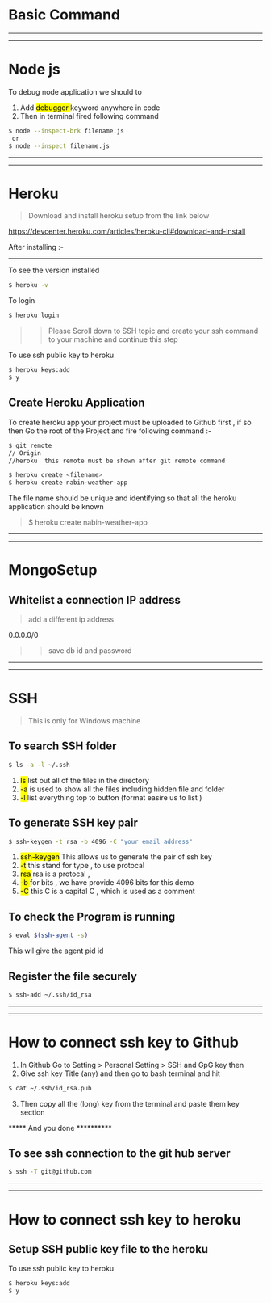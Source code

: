 # Basic Command


---
---



# Node js
To debug node application  we should to
1. Add <mark> debugger </mark> keyword anywhere in code
1. Then in terminal fired following command
 ```bash
 $ node --inspect-brk filename.js
  or
 $ node --inspect filename.js
 ```

---
---


# Heroku
>Download and install heroku setup from the link below

https://devcenter.heroku.com/articles/heroku-cli#download-and-install

After installing :-

---

To see the version installed
```bash
$ heroku -v   
```
To login
```bash
$ heroku login
```
>> Please Scroll down to  SSH topic and create your ssh command to your machine and continue this step

To use ssh public key to heroku 
```bash
$ heroku keys:add
$ y
```
## Create Heroku Application
To create heroku app your project must be uploaded to Github first , if so then Go the root of the Project and fire following
command :-
```bash
$ git remote
// Origin
//heroku  this remote must be shown after git remote command
```

```bash
$ heroku create <filename>
$ heroku create nabin-weather-app 
```
The file name should be unique and identifying so that all the heroku application should be known
> $ heroku create nabin-weather-app 


---
---
# MongoSetup
## Whitelist a connection IP address
>add a different ip address

0.0.0.0/0

>>save db id and password
---
---
 # SSH
> This is only for Windows machine
## To search SSH folder
```bash
$ ls -a -l ~/.ssh
```
1. <mark>ls </mark> list out all of the files in the directory
1. <mark>-a</mark> is used to show all the files including hidden file and folder
1. <mark> -l </mark> list everything top to button (format easire us to list )

## To generate SSH key pair
```bash
$ ssh-keygen -t rsa -b 4096 -C "your email address"
```
1. <mark>ssh-keygen</mark> This allows us to generate the pair of ssh key
1. <mark>-t</mark>  this stand for type , to use protocal
1. <mark>rsa</mark> rsa is a protocal ,
1. <mark>-b </mark> for bits , we have provide 4096 bits for this demo
1. <mark>-C</mark> this C is a capital C , which is used as a comment 

## To check the Program is running
```bash
$ eval $(ssh-agent -s)
```
This wil give the agent pid id

## Register the file securely
```bash
$ ssh-add ~/.ssh/id_rsa
```

---
---


# How to connect ssh key to Github
1. In Github Go to Setting > Personal Setting > SSH and GpG key then
1. Give ssh key Title (any) and then go to bash terminal and hit
```bash
$ cat ~/.ssh/id_rsa.pub
```
3. Then copy all the (long) key  from the terminal  and paste them  key section 

 *****   And you done   **********
## To see ssh connection to the git  hub server
```bash
$ ssh -T git@github.com
```



---
---


# How to connect ssh key to heroku
## Setup SSH public key file to the heroku
To use ssh public key to heroku 
```bash
$ heroku keys:add
$ y
```
